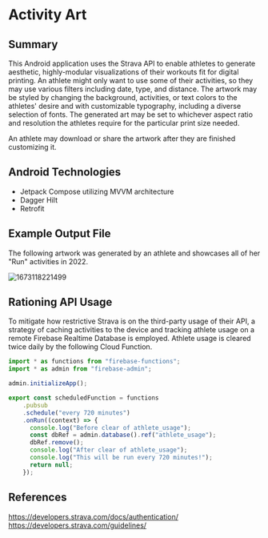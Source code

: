# Activity Art

## Summary
This Android application uses the Strava API to enable athletes to generate aesthetic, highly-modular visualizations of their workouts fit for digital printing. An athlete might only want to use some of their activities, so they may use various filters including date, type, and distance. The artwork may be styled by changing the background, activities, or text colors to the athletes' desire and with customizable typography, including a diverse selection of fonts. The generated art may be set to whichever aspect ratio and resolution the athletes require for the particular print size needed.

An athlete may download or share the artwork after they are finished customizing it.

## Android Technologies

* Jetpack Compose utilizing MVVM architecture
* Dagger Hilt
* Retrofit

## Example Output File
The following artwork was generated by an athlete and showcases all of her "Run" activities in 2022.

![1673118221499](https://user-images.githubusercontent.com/77797048/211247573-ed07d050-9749-4b7c-93fa-2948bdb688ef.png)

## Rationing API Usage
To mitigate how restrictive Strava is on the third-party usage of their API, a strategy of caching activities to the device and tracking athlete usage on a remote Firebase Realtime Database is employed.
Athlete usage is cleared twice daily by the following Cloud Function.

```typescript
import * as functions from "firebase-functions";
import * as admin from "firebase-admin";

admin.initializeApp();

export const scheduledFunction = functions
    .pubsub
    .schedule("every 720 minutes")
    .onRun((context) => {
      console.log("Before clear of athlete_usage");
      const dbRef = admin.database().ref("athlete_usage");
      dbRef.remove();
      console.log("After clear of athlete_usage");
      console.log("This will be run every 720 minutes!");
      return null;
    });
```

## References
https://developers.strava.com/docs/authentication/<br>
https://developers.strava.com/guidelines/<br>
